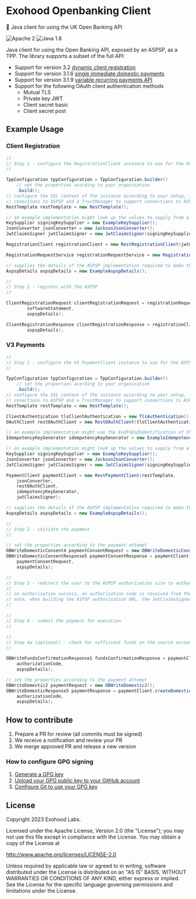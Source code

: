 # Exohood Openbanking Client
🏦 Java client for using the UK Open Banking API 

![Apache 2](https://img.shields.io/hexpm/l/plug.svg)
![Java 1.8](https://img.shields.io/badge/Java-11-blue.svg)

Java client for using the Open Banking API, exposed by an ASPSP, as a TPP. The library supports a subset of the full 
API:  

- Support for version 3.2 [dynamic client registration](https://openbankinguk.github.io/dcr-docs-pub/v3.2/dynamic-client-registration.html)
- Support for version 3.1.6 [single immediate domestic payments](https://openbankinguk.github.io/read-write-api-site3/v3.1.6/profiles/payment-initiation-api-profile.html)
- Support for version 3.1.9 [variable recurring payments API](https://openbankinguk.github.io/read-write-api-site3/v3.1.9/profiles/vrp-profile.html)
- Support for the following OAuth client authentication methods
    - Mutual TLS
    - Private key JWT
    - Client secret basic
    - Client secret post

## Example Usage

### Client Registration

```java
//
// Step 1 - configure the RegistrationClient instance to use for the ASPSP
//

TppConfiguration tppConfiguration = TppConfiguration.builder()
    // set the properties acording to your organisation
    .build();
// configure the SSL context of the instance according to your setup, including a KeyManager to support mutual TLS on
// conections to ASPSP and a TrustManager to support connections to ASPSPs using OB issued certificates
RestTemplate restTemplate = new RestTemplate();

// an example implementation might look up the values to supply from a KeyStore
KeySupplier signingKeySupplier = new ExampleKeySupplier();
JsonConverter jsonConverter = new JacksonJsonConverter();
JwtClaimsSigner jwtClaimsSigner = new JwtClaimsSigner(signingKeySupplier, jsonConverter);

RegistrationClient registrationClient = new RestRegistrationClient(jwtClaimsSigner, restTemplate);

RegistrationRequestService registrationRequestService = new RegistrationRequestService(keySupplier, tppConfiguration);

// supplies the details of the ASPSP implementation required to make the API calls
AspspDetails aspspDetails = new ExampleAspspDetails();

// 
// Step 2 - register with the ASPSP
// 

ClientRegistrationRequest clientRegistrationRequest = registrationRequestService.generateRegistrationRequest(
        softwareStatement, 
        aspspDetails);

ClientRegistrationResponse clientRegistrationResponse = registrationClient.registerClient(clientRegistrationRequest, 
        aspspDetails);
```

### V3 Payments

```java
//
// Step 1 - configure the V3 PaymentClient instance to use for the ASPSP
//

TppConfiguration tppConfiguration = TppConfiguration.builder()
    // set the properties acording to your organisation
    .build();
// configure the SSL context of the instance according to your setup, including a KeyManager to support mutual TLS on
// conections to ASPSP and a TrustManager to support connections to ASPSPs using OB issued certificates
RestTemplate restTemplate = new RestTemplate();

ClientAuthentication tlsClientAuthentication = new TlsAuthentication();
OAuthClient restOAuthClient = new RestOAuthClient(tlsClientAuthentication, restTemplate);

// an example implementation might use the EndToEndIdentification of the request as the idempotency key 
IdempotencyKeyGenerator idempotencyKeyGenerator = new ExampleIdempotencyKeyGenerator();

// an example implementation might look up the values to supply from a KeyStore
KeySupplier signingKeySupplier = new ExampleKeySupplier();
JsonConverter jsonConverter = new JacksonJsonConverter();
JwtClaimsSigner jwtClaimsSigner = new JwtClaimsSigner(signingKeySupplier, jsonConverter);

PaymentClient paymentClient = new RestPaymentClient(restTemplate,
    jsonConverter,
    restOAuthClient,
    idempotencyKeyGenerator,
    jwtClaimsSigner);

// supplies the details of the ASPSP implementation required to make the API calls
AspspDetails aspspDetails = new ExampleAspspDetails();

// 
// Step 2 - initiate the payment
// 

// set the properties according to the payment attempt
OBWriteDomesticConsent4 paymentConsentRequest = new OBWriteDomesticConsent4();
OBWriteDomesticConsentResponse5 paymentConsentResponse = paymentClient.createDomesticPaymentConsent(
    paymentConsentRequest, 
    aspspDetails);

// 
// Step 3 - redirect the user to the ASPSP authorisation site to authorise the payment 
// 
// on authorisation success, an authorization code is received from the ASPSP
// note, when building the ASPSP authorisation URL, the JwtClaimsSigner can be used to generate the request parameter
//  

//
// Step 4 - submit the payment for execution
//

//
// Step 4a (optional) - check for sufficient funds on the source account 
//

OBWriteFundsConfirmationResponse1 fundsConfirmationResponse = paymentClient.getFundsConfirmation(consentId, 
    authorizationCode, 
    aspspDetails);

// set the properties according to the payment attempt
OBWriteDomestic2 paymentRequest = new OBWriteDomestic2();
OBWriteDomesticResponse5 paymentResponse = paymentClient.createDomesticPayment(paymentRequest, 
    authorizationCode, 
    aspspDetails);
```
## How to contribute

1. Prepare a PR for review (all commits must be signed)
2. We receive a notification and review your PR
3. We merge approved PR and release a new version

### How to configure GPG signing

1. [Generate a GPG key](https://docs.github.com/en/authentication/managing-commit-signature-verification/generating-a-new-gpg-key)
2. [Upload your GPG public key to your GitHub account](https://docs.github.com/en/authentication/managing-commit-signature-verification/associating-an-email-with-your-gpg-key)
3. [Configure Git to use your GPG key](https://docs.github.com/en/authentication/managing-commit-signature-verification/telling-git-about-your-signing-key)

## License

Copyright 2023 Exohood Labs.

Licensed under the Apache License, Version 2.0 (the "License");
you may not use this file except in compliance with the License.
You may obtain a copy of the License at

http://www.apache.org/licenses/LICENSE-2.0

Unless required by applicable law or agreed to in writing, software
distributed under the License is distributed on an "AS IS" BASIS,
WITHOUT WARRANTIES OR CONDITIONS OF ANY KIND, either express or implied.
See the License for the specific language governing permissions and
limitations under the License.
